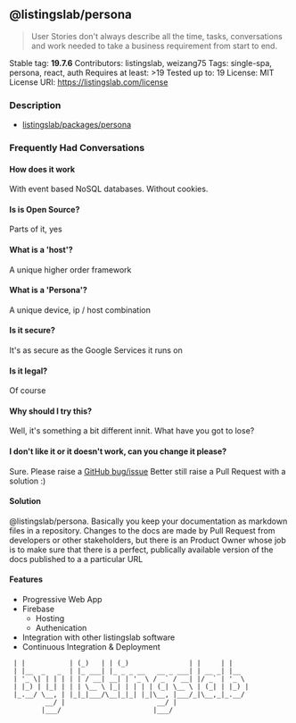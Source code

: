 ## @listingslab/persona

> User Stories don't always describe all the time, tasks, conversations and work needed to take a business requirement from start to end.

Stable tag: **19.7.6**
Contributors: listingslab, weizang75
Tags: single-spa, persona, react, auth
Requires at least: >19
Tested up to: 19
License: MIT
License URI: https://listingslab.com/license

### Description

- [listingslab/packages/persona](https://listingslab.com/packages/persona)

### Frequently Had Conversations

#### How does it work

With event based NoSQL databases. Without cookies.

#### Is is Open Source?

Parts of it, yes

#### What is a 'host'?

A unique higher order framework

#### What is a 'Persona'?

A unique device, ip / host combination

#### Is it secure?

It's as secure as the Google Services it runs on

#### Is it legal?

Of course

#### Why should I try this?

Well, it's something a bit different innit.
What have you got to lose?

#### I don't like it or it doesn't work, can you change it please?

Sure. Please raise a [GitHub bug/issue](https://github.com/listingslab-software/hof/issues/new?assignees=listingslab&labels=&template=bug_report.md&title=Bug+report)
Better still raise a Pull Request with a solution :)

#### Solution

@listingslab/persona. Basically you keep your documentation as markdown files in a repository. Changes to the docs are made by Pull Request from developers or other stakeholders, but there is an Product Owner whose job is to make sure that there is a perfect, publically available version of the docs published to a a particular URL

#### Features

- Progressive Web App
- Firebase
  - Hosting
  - Authenication
- Integration with other listingslab software
- Continuous Integration & Deployment

```
 | |           | (_)   | | (_)               | |     | |
 | |__  _   _  | |_ ___| |_ _ _ __   __ _ ___| | __ _| |__
 | '_ \| | | | | | / __| __| | '_ \ / _` / __| |/ _` | '_ \
 | |_) | |_| | | | \__ \ |_| | | | | (_| \__ \ | (_| | |_) |
 |_.__/ \__, | |_|_|___/\__|_|_| |_|\__, |___/_|\__,_|_.__/
         __/ |                       __/ |
        |___/                       |___/
```
